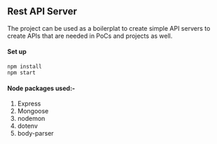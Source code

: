 ## Rest API Server

The project can be used as  a boilerplat to create simple API servers to create APIs that are needed in PoCs and projects as well.

#### Set up
    npm install
    npm start

#### Node packages used:-
1. Express
2. Mongoose
3. nodemon
4. dotenv
5. body-parser
